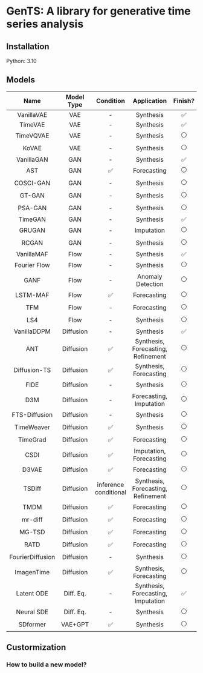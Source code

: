 # GenTS: A library for generative time series analysis


## Installation
Python: 3.10

## Models 

|       Name       | Model Type |       Condition       |            Application             |      Finish?       |
| :--------------: | :--------: | :-------------------: | :--------------------------------: | :----------------: |
|    VanillaVAE    |    VAE     |           -           |             Synthesis              | :white_check_mark: |
|     TimeVAE      |    VAE     |           -           |             Synthesis              | :white_check_mark: |
|    TimeVQVAE     |    VAE     |           -           |             Synthesis              |   :white_circle:   |
|      KoVAE       |    VAE     |           -           |             Synthesis              |   :white_circle:   |
|    VanillaGAN    |    GAN     |           -           |             Synthesis              | :white_check_mark: |
|       AST        |    GAN     |  :white_check_mark:   |            Forecasting             |   :white_circle:   |
|    COSCI-GAN     |    GAN     |           -           |             Synthesis              |   :white_circle:   |
|      GT-GAN      |    GAN     |           -           |             Synthesis              |   :white_circle:   |
|     PSA-GAN      |    GAN     |           -           |             Synthesis              |   :white_circle:   |
|     TimeGAN      |    GAN     |           -           |             Synthesis              | :white_check_mark: |
|      GRUGAN      |    GAN     |           -           |             Imputation             |   :white_circle:   |
|      RCGAN       |    GAN     |           -           |             Synthesis              |   :white_circle:   |
|    VanillaMAF    |    Flow    |           -           |             Synthesis              | :white_check_mark: |
|   Fourier Flow   |    Flow    |           -           |             Synthesis              |   :white_circle:   |
|       GANF       |    Flow    |           -           |         Anomaly Detection          |   :white_circle:   |
|     LSTM-MAF     |    Flow    |  :white_check_mark:   |            Forecasting             |   :white_circle:   |
|       TFM        |    Flow    |           -           |            Forecasting             |   :white_circle:   |
|       LS4        |    Flow    |           -           |             Synthesis              |   :white_circle:   |
|   VanillaDDPM    | Diffusion  |           -           |             Synthesis              | :white_check_mark: |
|       ANT        | Diffusion  |  :white_check_mark:   | Synthesis, Forecasting, Refinement |   :white_circle:   |
|   Diffusion-TS   | Diffusion  |  :white_check_mark:   |       Synthesis, Forecasting       |   :white_circle:   |
|       FIDE       | Diffusion  |           -           |             Synthesis              |   :white_circle:   |
|       D3M        | Diffusion  |           -           |      Forecasting, Imputation       |   :white_circle:   |
|  FTS-Diffusion   | Diffusion  |           -           |             Synthesis              |   :white_circle:   |
|    TimeWeaver    | Diffusion  |  :white_check_mark:   |             Synthesis              |   :white_circle:   |
|     TimeGrad     | Diffusion  |  :white_check_mark:   |            Forecasting             |   :white_circle:   |
|       CSDI       | Diffusion  |  :white_check_mark:   |      Imputation, Forecasting       |   :white_circle:   |
|      D3VAE       | Diffusion  |  :white_check_mark:   |            Forecasting             |   :white_circle:   |
|      TSDiff      | Diffusion  | inference conditional | Synthesis, Forecasting, Refinement |   :white_circle:   |
|       TMDM       | Diffusion  |  :white_check_mark:   |            Forecasting             |   :white_circle:   |
|     mr-diff      | Diffusion  |  :white_check_mark:   |            Forecasting             |   :white_circle:   |
|      MG-TSD      | Diffusion  |  :white_check_mark:   |            Forecasting             |   :white_circle:   |
|       RATD       | Diffusion  |  :white_check_mark:   |            Forecasting             |   :white_circle:   |
| FourierDiffusion | Diffusion  |           -           |             Synthesis              |   :white_circle:   |
|    ImagenTime    | Diffusion  |  :white_check_mark:   |       Synthesis, Forecasting       |   :white_circle:   |
|    Latent ODE    | Diff. Eq.  |           -           | Synthesis, Forecasting, Imputation | :white_check_mark: |
|    Neural SDE    | Diff. Eq.  |           -           |             Synthesis              |   :white_circle:   |
|     SDformer     |  VAE+GPT   |  :white_check_mark:   |             Synthesis              |   :white_circle:   |



## Custormization

### How to build a new model?


<!-- ## TODO
- [x] TimeVAE
- [x] TimeGAN
- [ ] TimeGrad
- [ ] Fourier Flow
- [ ] Neural ODE
- [ ] benchmark datasets
- [ ] condition data loader -->